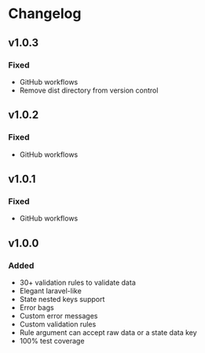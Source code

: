 # Changelog

## v1.0.3
### Fixed
- GitHub workflows
- Remove dist directory from version control

## v1.0.2
### Fixed
- GitHub workflows

## v1.0.1
### Fixed
- GitHub workflows

## v1.0.0
### Added
- 30+ validation rules to validate data
- Elegant laravel-like
- State nested keys support
- Error bags
- Custom error messages
- Custom validation rules
- Rule argument can accept raw data or a state data key
- 100% test coverage

